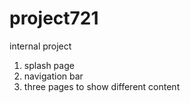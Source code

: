 # project721
internal project

 1. splash page
 2. navigation bar
 3. three pages to show different content
